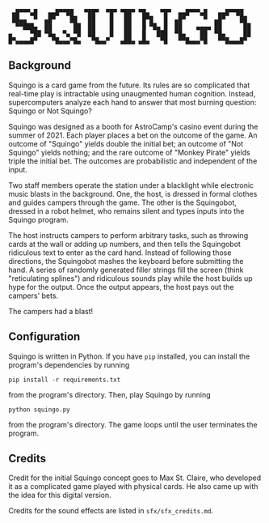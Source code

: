 ```
 ▄█▀▀▀▄█   ▄▄█▀▀██   ▀██▀  ▀█▀ ▀██▀ ▀█▄   ▀█▀  ▄▄█▀▀▀▄█   ▄▄█▀▀██
 ██▄▄  ▀  ▄█▀    ██   ██    █   ██   █▀█   █  ▄█▀     ▀  ▄█▀    ██
  ▀▀███▄  ██      ██  ██    █   ██   █ ▀█▄ █  ██    ▄▄▄▄ ██      ██
▄     ▀██ ▀█▄  ▀▄ ▀█  ██    █   ██   █   ███  ▀█▄    ██  ▀█▄     ██
█▀▄▄▄▄█▀    ▀█▄▄▄▀█▄   ▀█▄▄▀   ▄██▄ ▄█▄   ▀█   ▀▀█▄▄▄▀█   ▀▀█▄▄▄█▀
```

## Background

Squingo is a card game from the future. Its rules are so complicated that real-time play is intractable using unaugmented human cognition. Instead, supercomputers analyze each hand to answer that most burning question: Squingo or Not Squingo?

Squingo was designed as a booth for AstroCamp's casino event during the summer of 2021. Each player places a bet on the outcome of the game. An outcome of "Squingo" yields double the initial bet; an outcome of "Not Squingo" yields nothing; and the rare outcome of "Monkey Pirate" yields triple the initial bet. The outcomes are probabilistic and independent of the input.

Two staff members operate the station under a blacklight while electronic music blasts in the background. One, the host, is dressed in formal clothes and guides campers through the game. The other is the Squingobot, dressed in a robot helmet, who remains silent and types inputs into the Squingo program.

The host instructs campers to perform arbitrary tasks, such as throwing cards at the wall or adding up numbers, and then tells the Squingobot ridiculous text to enter as the card hand. Instead of following those directions, the Squingobot mashes the keyboard before submitting the hand. A series of randomly generated filler strings fill the screen (think "reticulating splines") and ridiculous sounds play while the host builds up hype for the output. Once the output appears, the host pays out the campers' bets.

The campers had a blast!

## Configuration

Squingo is written in Python. If you have `pip` installed, you can install the program's dependencies by running

```
pip install -r requirements.txt
```

from the program's directory. Then, play Squingo by running

```
python squingo.py
```

from the program's directory. The game loops until the user terminates the program.

## Credits

Credit for the initial Squingo concept goes to Max St. Claire, who developed it as a complicated game played with physical cards. He also came up with the idea for this digital version.

Credits for the sound effects are listed in `sfx/sfx_credits.md`.
